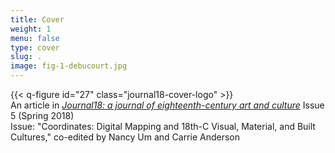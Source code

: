 ```yaml
---
title: Cover
weight: 1
menu: false
type: cover
slug: .
image: fig-1-debucourt.jpg
---
```

{{< q-figure id="27" class="journal18-cover-logo" >}}
</br>
An article in [*Journal18: a journal of eighteenth-century art and culture*](http://www.journal18.org) Issue 5 (Spring 2018)
</br>
Issue: "Coordinates: Digital Mapping and 18th-C Visual, Material, and Built Cultures," co-edited by Nancy Um and Carrie Anderson
